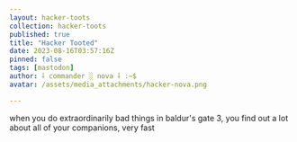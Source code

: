 ```yaml
---
layout: hacker-toots
collection: hacker-toots
published: true
title: "Hacker Tooted"
date: 2023-08-16T03:57:16Z
pinned: false
tags: [mastodon]
author: ⸸ commander ░ nova ⸸ :~$
avatar: /assets/media_attachments/hacker-nova.png

---
```


<p>when you do extraordinarily bad things in baldur&#39;s gate 3, you find out a lot about all of your companions, very fast</p>


